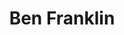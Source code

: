---
pid: WS103
title: Ben Franklin
location_transcription: Washington Square
zipcode: 
outside_phl: 
neighborhood: 
age: 
age_range: 
instagram: 
image_file_name: WS_103.jpg
proposal_transcription: Benjamin Franklin
topic: Figure,History,Philadelphia
topic_summary: 0, 0, 0
type: Sculpture Statue
keywords_other: 
credit: Donna Stewart
image_labels: 
twitter: 
facebook: 
permalink: "/monuments/ws103/"
layout: item-page
---